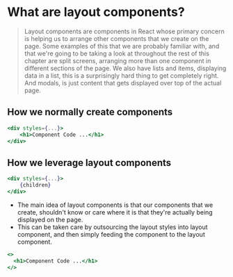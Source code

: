 # What are layout components?

> Layout components are components in React whose primary concern is helping us to arrange other components that we create on the page. Some examples of this that we are probably familiar with, and that we're going to be taking a look at throughout the rest of this chapter are split screens, arranging more than one component in different sections of the page. We also have lists and items, displaying data in a list, this is a surprisingly hard thing to get completely right. And modals, is just content that gets displayed over top of the actual page.

## How we normally create components

```jsx
<div styles={...}>
    <h1>Component Code ...</h1>
</div>
```

## How we leverage layout components

```jsx
<div styles={...}>
    {children}
</div>
```

- The main idea of layout components is that our components that we create, shouldn't know or care where it is that they're actually being displayed on the page.
- This can be taken care by outsourcing the layout styles into layout component, and then simply feeding the component to the layout component.

```jsx
<>
  <h1>Component Code ...</h1>
</>
```
